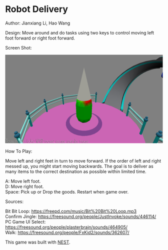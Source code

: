 # Robot Delivery

Author: Jianxiang Li, Hao Wang

Design: Move around and do tasks using two keys to control moving left foot forward or right foot forward.

Screen Shot:

![Screen Shot](screenshot.png)

How To Play:

Move left and right feet in turn to move forward. If the order of left and right messed up, you might start moving backwards.
The goal is to deliver as many items to the correct destination as possible within limited time.


A: Move left foot. \
D: Move right foot. \
Space: Pick up or Drop the goods. Restart when game over.

Sources: 

Bit Bit Loop: https://freepd.com/music/Bit%20Bit%20Loop.mp3 \
Confirm Jingle: https://freesound.org/people/JustInvoke/sounds/446114/ \
PC Game UI Select: https://freesound.org/people/plasterbrain/sounds/464905/ \
Walk: https://freesound.org/people/FxKid2/sounds/362607/

This game was built with [NEST](NEST.md).

